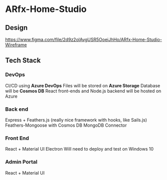 # ARfx-Home-Studio

## Design
https://www.figma.com/file/2d9z2olAvgUSR5OoeiJhHo/ARfx-Home-Studio-Wireframe

## Tech Stack
### DevOps
CI/CD using **Azure DevOps**
Files will be stored on **Azure Storage**
Database will be **Cosmos DB**
React front-ends and Node.js backend will be hosted on Azure

### Back end
Express + Feathers.js (really nice framework with hooks, like Sails.js)
Feathers-Mongoose with Cosmos DB MongoDB Connector

### Front End
React + Material UI
Electron
Will need to deploy and test on Windows 10

### Admin Portal
React + Material UI
